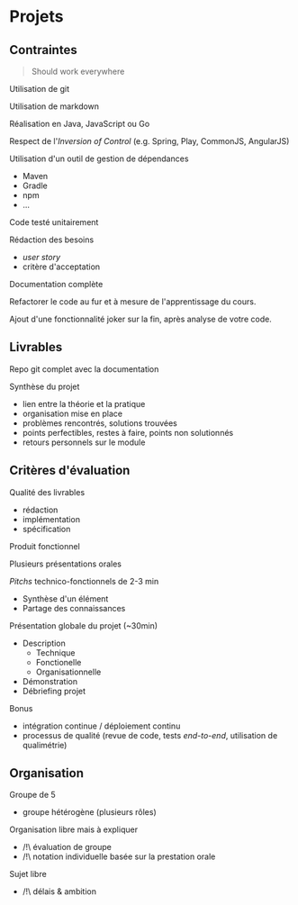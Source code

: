 # Projets


## Contraintes


> Should work everywhere


Utilisation de git


Utilisation de markdown


Réalisation en Java, JavaScript ou Go


Respect de l'*Inversion of Control* (e.g. Spring, Play, CommonJS, AngularJS)


Utilisation d'un outil de gestion de dépendances
* Maven
* Gradle
* npm
* ...


Code testé unitairement


Rédaction des besoins
* *user story*
* critère d'acceptation


Documentation complète


Refactorer le code au fur et à mesure de l'apprentissage du cours.


Ajout d'une fonctionnalité joker sur la fin, après analyse de votre code.


## Livrables


Repo git complet avec la documentation


Synthèse du projet
* lien entre la théorie et la pratique
* organisation mise en place
* problèmes rencontrés, solutions trouvées
* points perfectibles, restes à faire, points non solutionnés
* retours personnels sur le module


## Critères d'évaluation


Qualité des livrables
* rédaction
* implémentation
* spécification


Produit fonctionnel


Plusieurs présentations orales


*Pitchs* technico-fonctionnels de 2-3 min

* Synthèse d'un élément
* Partage des connaissances


Présentation globale du projet (~30min)

* Description
  * Technique
  * Fonctionelle
  * Organisationnelle
* Démonstration
* Débriefing projet


Bonus
* intégration continue / déploiement continu
* processus de qualité (revue de code, tests *end-to-end*, utilisation de qualimétrie)


## Organisation


Groupe de 5

* groupe hétérogène (plusieurs rôles)


Organisation libre mais à expliquer

* /!\ évaluation de groupe
* /!\ notation individuelle basée sur la prestation orale


Sujet libre

* /!\ délais & ambition
